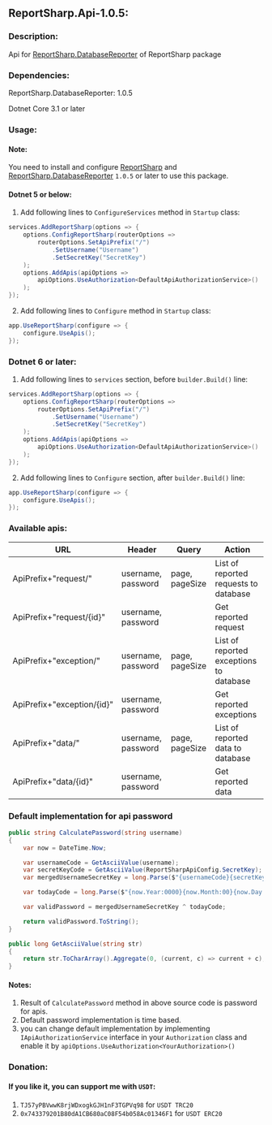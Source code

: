 ## ReportSharp.Api-1.0.5:

### Description:

Api for [ReportSharp.DatabaseReporter](https://www.nuget.org/packages/ReportSharp.DatabaseReporter/) of ReportSharp package

### Dependencies:

ReportSharp.DatabaseReporter: 1.0.5

Dotnet Core 3.1 or later

### Usage:

#### Note:

You need to install and configure [ReportSharp](https://www.nuget.org/packages/ReportSharp/) and [ReportSharp.DatabaseReporter](https://www.nuget.org/packages/ReportSharp.DatabaseReporter/) `1.0.5` or later to use this package.

#### Dotnet 5 or below:

1) Add following lines to `ConfigureServices` method in `Startup` class:

```c#
services.AddReportSharp(options => {
    options.ConfigReportSharp(routerOptions =>
        routerOptions.SetApiPrefix("/")
            .SetUsername("Username")
            .SetSecretKey("SecretKey")
    );
    options.AddApis(apiOptions =>
        apiOptions.UseAuthorization<DefaultApiAuthorizationService>()
    );
});
```

2) Add following lines to `Configure` method in `Startup` class:

```c#
app.UseReportSharp(configure => {
    configure.UseApis();
});
```

### Dotnet 6 or later:

1) Add following lines to `services` section, before `builder.Build()` line:

```c#
services.AddReportSharp(options => {
    options.ConfigReportSharp(routerOptions =>
        routerOptions.SetApiPrefix("/")
            .SetUsername("Username")
            .SetSecretKey("SecretKey")
    );
    options.AddApis(apiOptions =>
        apiOptions.UseAuthorization<DefaultApiAuthorizationService>()
    );
});
```

2) Add following lines to `Configure` section, after `builder.Build()` line:

```c#
app.UseReportSharp(configure => {
    configure.UseApis();
});
```

### Available apis:

|            URL            |       Header       |      Query     |                  Action                   |
| ------------------------- | ------------------ | -------------- | ----------------------------------------- |
| ApiPrefix+"request/"      | username, password | page, pageSize | List of reported requests to database     |
| ApiPrefix+"request/{id}"  | username, password |                | Get reported request                      |
| ApiPrefix+"exception/"    | username, password | page, pageSize | List of reported exceptions to database   |
| ApiPrefix+"exception/{id}"| username, password |                | Get reported exceptions                   |
| ApiPrefix+"data/"         | username, password | page, pageSize | List of reported data to database         |
| ApiPrefix+"data/{id}"     | username, password |                | Get reported data                         |

### Default implementation for api password

```c#
public string CalculatePassword(string username)
{
    var now = DateTime.Now;

    var usernameCode = GetAsciiValue(username);
    var secretKeyCode = GetAsciiValue(ReportSharpApiConfig.SecretKey);
    var mergedUsernameSecretKey = long.Parse($"{usernameCode}{secretKeyCode}");

    var todayCode = long.Parse($"{now.Year:0000}{now.Month:00}{now.Day:00}");

    var validPassword = mergedUsernameSecretKey ^ todayCode;

    return validPassword.ToString();
}

public long GetAsciiValue(string str)
{
    return str.ToCharArray().Aggregate(0, (current, c) => current + c);
}
```

#### Notes:

1. Result of `CalculatePassword` method in above source code is password for apis.
2. Default password implementation is time based.
3. you can change default implementation by implementing `IApiAuthorizationService` interface in your `Authorization` class and enable it by `apiOptions.UseAuthorization<YourAuthorization>()`

### Donation:

#### If you like it, you can support me with `USDT`:

1) `TJ57yPBVwwK8rjWDxogkGJH1nF3TGPVq98` for `USDT TRC20`
2) `0x743379201B80dA1CB680aC08F54b058Ac01346F1` for `USDT ERC20`

